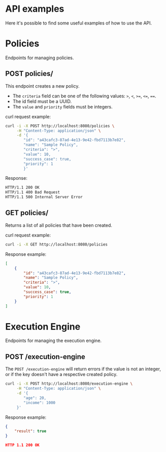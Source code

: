 # API examples

Here it's possible to find some useful examples of how to use the API.

# Policies
Endpoints for managing policies.

## POST policies/

This endpoint creates a new policy.

- The `criteria` field can be one of the following values: `>`, `<`, `>=`, `<=`, `==`.
- The id field must be a UUID.
- The `value` and `priority` fields must be integers.

curl request example:


```bash
curl -i -X POST http://localhost:8080/policies \
     -H "Content-Type: application/json" \
     -d '{
        "id": "a43cafc3-87ad-4e13-9e42-fbd7113b7e82",
        "name": "Sample Policy",
        "criteria": ">",
        "value": 10,
        "success_case": true,
        "priority": 1
        }'
```

Response:

```bash
HTTP/1.1 200 OK
HTTP/1.1 400 Bad Request
HTTP/1.1 500 Internal Server Error
```

## GET policies/

Returns a list of all policies that have been created.

curl request example:

```bash
curl -i -X GET http://localhost:8080/policies
```

Response example:

```json
[
    {
        "id": "a43cafc3-87ad-4e13-9e42-fbd7113b7e82",
        "name": "Sample Policy",
        "criteria": ">",
        "value": 10,
        "success_case": true,
        "priority": 1
    }
]
```

# Execution Engine

Endpoints for managing the execution engine.

## POST /execution-engine

The `POST /execution-engine` will return errors if the value is not an integer, or if the key doesn't have a respective created policy.

```bash
curl -i -X POST http://localhost:8080/execution-engine \
     -H "Content-Type: application/json" \
     -d '{
        "age": 20,
        "income": 1000
     }'
```

Response example:

```json
{
    "result": true
}

HTTP 1.1 200 OK
```
